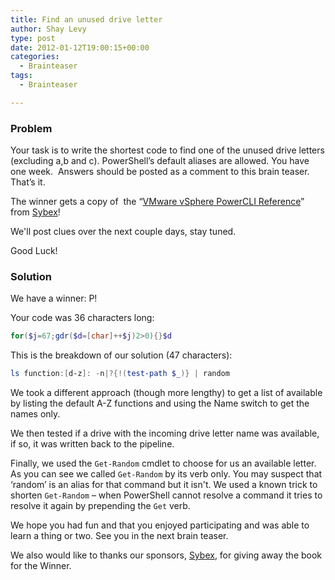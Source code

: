 ```yaml
---
title: Find an unused drive letter
author: Shay Levy
type: post
date: 2012-01-12T19:00:15+00:00
categories:
  - Brainteaser
tags:
  - Brainteaser

---
```

### Problem

Your task is to write the shortest code to find one of the unused drive letters (excluding a,b and c). PowerShell&#8217;s default aliases are allowed. You have one week.  Answers should be posted as a comment to this brain teaser. That&#8217;s it.

The winner gets a copy of  the &#8220;[VMware vSphere PowerCLI Reference][2]&#8221; from [Sybex][3]!

We'll post clues over the next couple days, stay tuned.

Good Luck!

### Solution

We have a winner: P!

Your code was 36 characters long:

```powershell
for($j=67;gdr($d=[char]++$j)2>0){}$d
```

This is the breakdown of our solution (47 characters):

```powershell
ls function:[d-z]: -n|?{!(test-path $_)} | random
```

We took a different approach (though more lengthy) to get a list of available by listing the default A-Z functions and using the Name switch to get the names only.

We then tested if a drive with the incoming drive letter name was available, if so, it was written back to the pipeline.

Finally, we used the `Get-Random` cmdlet to choose for us an available letter. As you can see we called `Get-Random` by its verb only. You may suspect that &#8216;random&#8217; is an alias for that command but it isn't. We used a known trick to shorten `Get-Random` &#8211; when PowerShell cannot resolve a command it tries to resolve it again by prepending the `Get` verb.

We hope you had fun and that you enjoyed participating and was able to learn a thing or two. See you in the next brain teaser.

We also would like to thanks our sponsors, [Sybex][3], for giving away the book for the Winner.

[1]: http://www.powerclibook.com/ "My Inspiration"
[2]: http://www.powerclibook.com/
[3]: http://eu.wiley.com/WileyCDA/Section/id-420431.html